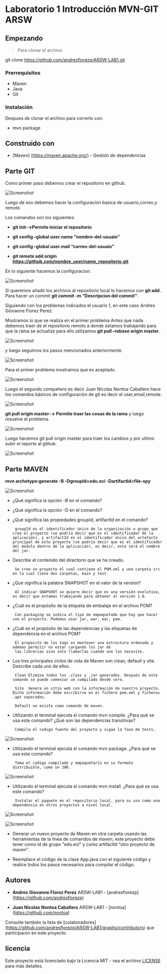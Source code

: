 # Laboratorio 1 Introducción MVN-GIT ARSW


## Empezando

>Para clonar el archivo 

git clone https://github.com/andresflorezp/ARSW-LAB1.git
>
### Prerrequisitos
* Maven
* Java
* Git


### Instalación

Despues de clonar el archivo para correrlo con:

* mvn package

## Construido con

* [Maven] (https://maven.apache.org/) - Gestión de dependencias

## Parte GIT

Como primer paso debemos crear el repositorio en github.

![Screenshot](image1.png)

Luego de eso debemos hacer la configuracion basica de usuario,correo,y remote.

Los comandos son los siguientes:

* **git init-→Permite iniciar el repositorio**

* **git config –global user.name “nombre-del-usuaio”**

* **git config –global user.mail “correo-del-usuaio”**

* **git remote add origin https://github.com/nombre_user/name_repositorio.git**

En lo siguiente hacemos la configuracion:

![Screenshot](image2.png)

Si queremos añadir los archivos al repositorio local lo hacemos con **git add .** Para hacer un commit **git commit -m “Descripcion del commit”**.

Siguiendo con los problemas indicados el usuario 1, en este caso Andres Giovanne Florez Perez.

Mostramos lo que se realiza en el primer problema Antes que nada debemos traer de el repositorio remoto a donde estamos trabajando para que la rama se actualize para ello utilizamos **git pull –rebase origin master**.

![Screenshot](image3.png)

y luego seguimos los pasos mencionados anteriormente.

![Screenshot](image4.png)

Para el primer problema mostramos que es aceptado.

![Screenshot](image5.png)

Luego el segundo compañero es decir Juan Nicolas Nontoa Caballero hace los comandos básicos de configuración de git es decir el user,email,remote. 

![Screenshot](image6.png)

**git pull origin master-→ Permite traer las cosas de la rama** y luego resuelve el problema.

![Screenshot](image7.png)

Luego hacemos git pull origin master para traer los cambios y por ultimo subir el reporte al github.

![Screenshot](image8.png)

## Parte MAVEN

**mvn archetype:generate -B -DgroupId=edu.eci -DartifactId=file-spy**

![Screenshot](maven1.png)

* ¿Qué significa la opción -B en el comando?
       
* ¿Qué significa la opción -D en el comando?

* ¿Qué significa las propiedades groupId, artifactId en el comando?

       groupId es el identificador único de la organización o grupo que crea el proyecto (se podría decir que es el identificador de la aplicación), y artifactId es el identificador único del artefacto principal de este proyecto (se podría decir que es el identificador del módulo dentro de la aplicación), es decir, este será el nombre del jar.

* Describe el contenido del directorio que se ha creado.

       Se creo un proyecto el cual contiene el POM.xml y una carpeta src en la cual tiene dos carpetas, main y test.

* ¿Qué significa la palabra SNAPSHOT en el valor de la versión?

       Al indicar SNAPSHOT se quiere decir que es una versión evolutiva, es decir que estamos trabajando para obtener al versión 1.0.
       
* ¿Cuál es el propósito de la etiqueta de embalaje en el archivo POM?

       Con packaging se indica el tipo de empaquetado que hay que hacer con el proyecto. Podemos usar jar, war, ear, pom.

* ¿Cuál es el propósito de las dependencias y las etiquetas de dependencia en el archivo POM?

       El proposito de los tags es mantener una estructura ordenada y ademas permitir no estar cargando los jar de 
       las librerias sino solo llamarlas cuando uno las necesite.

* Los tres principales ciclos de vida de Maven son clean, default y site. Describe cada uno de ellos.

       Clean Elimina todos los .class y .jar generados. Después de este comando se puede comenzar un compilado desde cero.
 
       Site  Genera un sitio web con la información de nuestro proyecto. Dicha información debe escribirse en el fichero pom.xml y ficheros .apt separados.
 
       Default no existe como comando de maven.

* Utilizando el terminal ejecuta el comando mvn compile. ¿Para qué se usa este comando? ¿Qué son las dependencias transitivas?

       Compila el codigo fuente del proyecto y sigue la fase de tests.
       
 ![Screenshot](compile.png)

* Utilizando el terminal ejecuta el comando mvn package. ¿Para qué se usa este comando?

       Toma el codigo compilado y empaquetarlo en su formato distribuible, como un JAR.
       
![Screenshot](package.png)

* Utilizando el terminal ejecuta el comando mvn install. ¿Para qué se usa este comando?

       Instalar el paquete en el repositorio local, para su uso como una dependencia en otros proyectos a nivel local.
       
![Screenshot](install.png)

![Screenshot](install2.png)

* Generar un nuevo proyecto de Maven en otra carpeta usando las herramientas de la línea de comandos de maven, este proyecto debe tener como id de grupo "edu.eci" y como artifactId "otro proyecto de maven". 

* Reemplace el código de la clase App.java con el siguiente código y realice todos los pasos necesarios para compilar el código.

## Autores

* **Andres Giovanne Florez Perez**  ARSW-LAB1 - [andresflorezp] (https://github.com/andresflorezp)

* **Juan Nicolas Nontoa Caballero**  ARSW-LAB1 - [nontoa] (https://github.com/nontoa)

Consulte también la lista de [colaboradores] (https://github.com/andresflorezp/ARSW-LAB1/graphs/contributors) que participaron en este proyecto.

## licencia

Este proyecto está licenciado bajo la Licencia MIT - vea el archivo [LICENSE](LICENSE) para más detalles.

